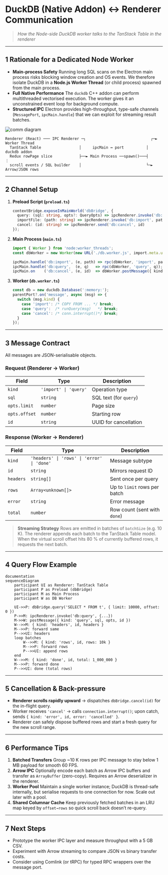 # DuckDB (Native Addon) ↔ Renderer Communication

> *How the Node-side DuckDB worker talks to the TanStack Table in the renderer*

---

## 1  Rationale for a Dedicated Node Worker

* **Main-process Safety**  Running long SQL scans on the Electron main process risks blocking window creation and OS events. We therefore isolate DuckDB in a **Node.js Worker Thread** (or child process) spawned from the main process.
* **Full Native Performance**  The `duckdb` C++ addon can perform multithreaded vectorised execution. The worker gives it an unconstrained event loop for background compute.
* **Structured IPC**  Electron provides high-throughput, type-safe channels (`MessagePort`, `ipcMain.handle`) that we can exploit for streaming result batches.

![comm diagram](./assets/duckdb-comm.svg)

```
Renderer (React) ─── IPC Renderer ─┐                             ┌─► Worker Thread
  TanStack Table                 │     ipcMain ↔ port          │     duckdb addon
  Redux rowPage slice            ├──► Main Process ──spawn()───┤     ⋮
  scroll events / SQL builder    │                             └─► Arrow/JSON rows
```

---

## 2  Channel Setup

1. **Preload Script (`preload.ts`)**  
   ```ts
   contextBridge.exposeInMainWorld('dbBridge', {
     query: (sql: string, opts?: QueryOpts) => ipcRenderer.invoke('db:query', { sql, opts }),
     importFile: (path: string) => ipcRenderer.invoke('db:import', path),
     cancel: (id: string) => ipcRenderer.send('db:cancel', id)
   });
   ```
2. **Main Process (`main.ts`)**
   ```ts
   import { Worker } from 'node:worker_threads';
   const dbWorker = new Worker(new URL('./db.worker.js', import.meta.url));

   ipcMain.handle('db:import', (e, path) => rpc(dbWorker, 'import', path));
   ipcMain.handle('db:query',  (e, q)   => rpc(dbWorker, 'query', q));
   ipcMain.on    ('db:cancel', (e, id)  => dbWorker.postMessage({ kind: 'cancel', id }));
   ```
3. **Worker (`db.worker.ts`)**
   ```ts
   const db = new duckdb.Database(':memory:');
   parentPort?.on('message', async (msg) => {
     switch (msg.kind) {
       case 'import': /* COPY FROM ... */ break;
       case 'query':  /* runQuery(msg)   */ break;
       case 'cancel': /* conn.interrupt()*/ break;
     }
   });
   ```

---

## 3  Message Contract

All messages are JSON-serialisable objects.

### Request (Renderer → Worker)
| Field | Type | Description |
|-------|------|-------------|
| `kind` | `'import' \| 'query'` | Operation type |
| `sql` | `string` | SQL text (for `query`) |
| `opts.limit` | `number` | Page size |
| `opts.offset` | `number` | Starting row |
| `id` | `string` | UUID for cancellation |

### Response (Worker → Renderer)
| Field | Type | Description |
|-------|------|-------------|
| `kind` | `'headers' \| 'rows' \| 'error' \| 'done'` | Message subtype |
| `id` | `string` | Mirrors request ID |
| `headers` | `string[]` | Sent once per query |
| `rows` | `Array<unknown[]>` | Up to `limit` rows per batch |
| `error` | `string` | Error message |
| `total` | `number` | Row count (sent with `done`) |

> **Streaming Strategy**  Rows are emitted in batches of `batchSize` (e.g. 10 K). The renderer appends each batch to the TanStack Table model. When the virtual scroll offset hits 80 % of currently buffered rows, it requests the next batch.

---

## 4  Query Flow Example

```mermaid
documentation
sequenceDiagram
    participant UI as Renderer: TanStack Table
    participant P as Preload (dbBridge)
    participant M as Main Process
    participant W as DB Worker

    UI->>P: dbBridge.query('SELECT * FROM t', { limit: 10000, offset: 0 })
    P->>M: ipcRenderer.invoke('db:query', {...})
    M->>W: postMessage({ kind: 'query', sql, opts, id })
    W-->>M: { kind: 'headers', id, headers }
    M-->>P: forward same
    P-->>UI: headers
    loop batches
        W-->>M: { kind: 'rows', id, rows: 10k }
        M-->>P: forward rows
        P-->>UI: append rows
    end
    W-->>M: { kind: 'done', id, total: 1_000_000 }
    M-->>P: forward done
    P-->>UI: done (total rows)
```

---

## 5  Cancellation & Back-pressure

* **Renderer scrolls rapidly upward** → dispatches `dbBridge.cancel(id)` for the in-flight query.  
* Worker receives `'cancel'` → calls `connection.interrupt()`; upon catch, sends `{ kind: 'error', id, error: 'cancelled' }`.
* Renderer can safely dispose buffered rows and start a fresh query for the new scroll range.

---

## 6  Performance Tips

1. **Batched Transfers**  Group ~10 K rows per IPC message to stay below 1 MB payload for smooth 60 FPS.
2. **Arrow IPC**  Optionally encode each batch as Arrow IPC buffers and transfer as `ArrayBuffer` (zero-copy). Requires an Arrow deserializer in the renderer.
3. **Worker Pool**  Maintain a single worker instance; DuckDB is thread-safe internally, but serialise requests to one connection for now. Scale out later with a pool.
4. **Shared Columnar Cache**  Keep previously fetched batches in an LRU map keyed by `offset→rows` so quick scroll back doesn’t re-query.

---

## 7  Next Steps

* Prototype the worker IPC layer and measure throughput with a 5 GB CSV.  
* Experiment with Arrow streaming to compare JSON vs binary transfer costs.  
* Consider using Comlink (or tRPC) for typed RPC wrappers over the message port.
